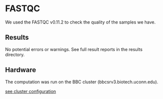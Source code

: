 # FASTQC
We used the FASTQC v0.11.2 to check the quality of the samples we have. 

## Results
No potential errors or warnings. See full result reports in the results directory.

## Hardware
The computation was run on the BBC cluster (bbcsrv3.biotech.uconn.edu).

[see cluster configuration](http://bioinformatics.uconn.edu/hardware)
